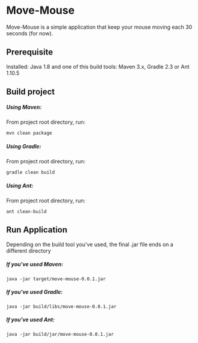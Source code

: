 # Move-Mouse
Move-Mouse is a simple application that keep your mouse moving each 30 seconds (for now).

## Prerequisite

Installed: Java 1.8 and one of this build tools: Maven 3.x, Gradle 2.3 or Ant 1.10.5

## Build project

##### Using Maven:
From project root directory, run:
```
mvn clean package
```

##### Using Gradle:
From project root directory, run:
```
gradle clean build
```

##### Using Ant:
From project root directory, run:
```
ant clean-build
```

## Run Application
Depending on the build tool you've used, the final .jar file ends on a different directory

##### If you've used Maven:
```
java -jar target/move-mouse-0.0.1.jar
```

##### If you've used Gradle:
```
java -jar build/libs/move-mouse-0.0.1.jar
```

##### If you've used Ant:
```
java -jar build/jar/move-mouse-0.0.1.jar
```